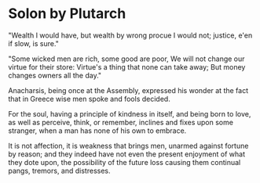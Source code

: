 # Solon by Plutarch

"Wealth I would have, but wealth by wrong procue I would not; justice, e'en if slow, is sure."

"Some wicked men are rich, some good are poor,
We will not change our virtue for their store:
Virtue's a thing that none can take away;
But money changes owners all the day."

Anacharsis, being once at the Assembly, expressed his wonder at the fact that in Greece wise men spoke and fools decided.

For the soul, having a principle of kindness in itself, and being born to love, as well as perceive, think, or remember, inclines and fixes upon some stranger, when a man has none of his own to embrace.

It is not affection, it is weakness that brings men, unarmed against fortune by reason; and they indeed have not even the present enjoyment of what they dote upon, the possibility of the future loss causing them continual pangs, tremors, and distresses.